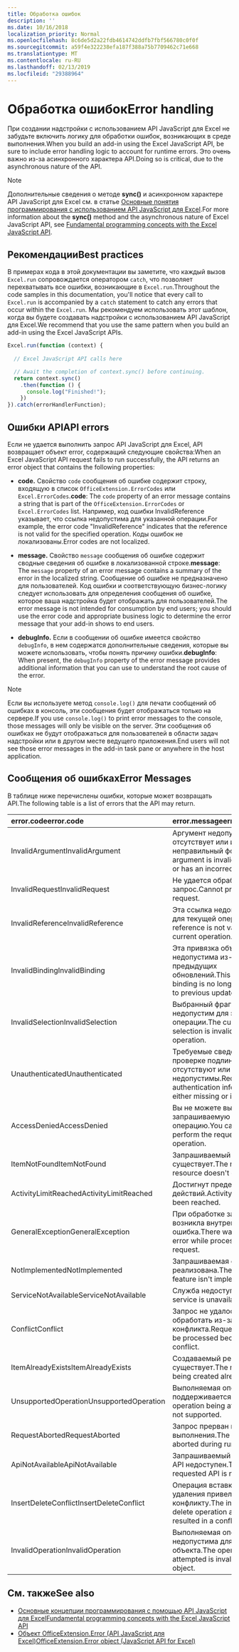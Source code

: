 ```yaml
---
title: Обработка ошибок
description: ''
ms.date: 10/16/2018
localization_priority: Normal
ms.openlocfilehash: 8c6de5d2a22fdb4614742ddfb7fbf566780c0f0f
ms.sourcegitcommit: a59f4e322238efa187f388a75b7709462c71e668
ms.translationtype: MT
ms.contentlocale: ru-RU
ms.lasthandoff: 02/13/2019
ms.locfileid: "29388964"
---
```

# <a name="error-handling"></a><span data-ttu-id="c84b2-102">Обработка ошибок</span><span class="sxs-lookup"><span data-stu-id="c84b2-102">Error handling</span></span>

<span data-ttu-id="c84b2-103">При создании надстройки с использованием API JavaScript для Excel не забудьте включить логику для обработки ошибок, возникающих в среде выполнения.</span><span class="sxs-lookup"><span data-stu-id="c84b2-103">When you build an add-in using the Excel JavaScript API, be sure to include error handling logic to account for runtime errors.</span></span> <span data-ttu-id="c84b2-104">Это очень важно из-за асинхронного характера API.</span><span class="sxs-lookup"><span data-stu-id="c84b2-104">Doing so is critical, due to the asynchronous nature of the API.</span></span>

> [!NOTE]
> <span data-ttu-id="c84b2-105">Дополнительные сведения о методе **sync()** и асинхронном характере API JavaScript для Excel см. в статье [Основные понятия программирования с использованием API JavaScript для Excel](excel-add-ins-core-concepts.md).</span><span class="sxs-lookup"><span data-stu-id="c84b2-105">For more information about the **sync()** method and the asynchronous nature of Excel JavaScript API, see [Fundamental programming concepts with the Excel JavaScript API](excel-add-ins-core-concepts.md).</span></span>

## <a name="best-practices"></a><span data-ttu-id="c84b2-106">Рекомендации</span><span class="sxs-lookup"><span data-stu-id="c84b2-106">Best practices</span></span>

<span data-ttu-id="c84b2-107">В примерах кода в этой документации вы заметите, что каждый вызов `Excel.run` сопровождается оператором `catch`, что позволяет перехватывать все ошибки, возникающие в `Excel.run`.</span><span class="sxs-lookup"><span data-stu-id="c84b2-107">Throughout the code samples in this documentation, you'll notice that every call to `Excel.run` is accompanied by a `catch` statement to catch any errors that occur within the `Excel.run`.</span></span> <span data-ttu-id="c84b2-108">Мы рекомендуем использовать этот шаблон, когда вы будете создавать надстройки с использованием API JavaScript для Excel.</span><span class="sxs-lookup"><span data-stu-id="c84b2-108">We recommend that you use the same pattern when you build an add-in using the Excel JavaScript APIs.</span></span>

```js
Excel.run(function (context) {
  
  // Excel JavaScript API calls here

  // Await the completion of context.sync() before continuing.
  return context.sync()
    .then(function () {
      console.log("Finished!");
    })
}).catch(errorHandlerFunction);
```

## <a name="api-errors"></a><span data-ttu-id="c84b2-109">Ошибки API</span><span class="sxs-lookup"><span data-stu-id="c84b2-109">API errors</span></span>

<span data-ttu-id="c84b2-110">Если не удается выполнить запрос API JavaScript для Excel, API возвращает объект error, содержащий следующие свойства:</span><span class="sxs-lookup"><span data-stu-id="c84b2-110">When an Excel JavaScript API request fails to run successfully, the API returns an error object that contains the following properties:</span></span>

- <span data-ttu-id="c84b2-111">**code.** Свойство `code` сообщения об ошибке содержит строку, входящую в список `OfficeExtension.ErrorCodes` или `Excel.ErrorCodes`.</span><span class="sxs-lookup"><span data-stu-id="c84b2-111">**code**:  The `code` property of an error message contains a string that is part of the `OfficeExtension.ErrorCodes` or `Excel.ErrorCodes` list.</span></span> <span data-ttu-id="c84b2-112">Например, код ошибки InvalidReference указывает, что ссылка недопустима для указанной операции.</span><span class="sxs-lookup"><span data-stu-id="c84b2-112">For example, the error code "InvalidReference" indicates that the reference is not valid for the specified operation.</span></span> <span data-ttu-id="c84b2-113">Коды ошибок не локализованы.</span><span class="sxs-lookup"><span data-stu-id="c84b2-113">Error codes are not localized.</span></span>

- <span data-ttu-id="c84b2-114">**message.** Свойство `message` сообщения об ошибке содержит сводные сведения об ошибке в локализованной строке.</span><span class="sxs-lookup"><span data-stu-id="c84b2-114">**message**: The `message` property of an error message contains a summary of the error in the localized string.</span></span> <span data-ttu-id="c84b2-115">Сообщение об ошибке не предназначено для пользователей. Код ошибки и соответствующую бизнес-логику следует использовать для определения сообщения об ошибке, которое ваша надстройка будет отображать для пользователей.</span><span class="sxs-lookup"><span data-stu-id="c84b2-115">The error message is not intended for consumption by end users; you should use the error code and appropriate business logic to determine the error message that your add-in shows to end users.</span></span>

- <span data-ttu-id="c84b2-116">**debugInfo.** Если в сообщении об ошибке имеется свойство `debugInfo`, в нем содержатся дополнительные сведения, которые вы можете использовать, чтобы понять причину ошибки.</span><span class="sxs-lookup"><span data-stu-id="c84b2-116">**debugInfo**: When present, the `debugInfo` property of the error message provides additional information that you can use to understand the root cause of the error.</span></span>

> [!NOTE]
> <span data-ttu-id="c84b2-117">Если вы используете метод `console.log()` для печати сообщений об ошибках в консоль, эти сообщения будет отображаться только на сервере.</span><span class="sxs-lookup"><span data-stu-id="c84b2-117">If you use `console.log()` to print error messages to the console, those messages will only be visible on the server.</span></span> <span data-ttu-id="c84b2-118">Эти сообщения об ошибках не будут отображаться для пользователей в области задач надстройки или в другом месте ведущего приложения.</span><span class="sxs-lookup"><span data-stu-id="c84b2-118">End users will not see those error messages in the add-in task pane or anywhere in the host application.</span></span>

## <a name="error-messages"></a><span data-ttu-id="c84b2-119">Сообщения об ошибках</span><span class="sxs-lookup"><span data-stu-id="c84b2-119">Error Messages</span></span>

<span data-ttu-id="c84b2-120">В таблице ниже перечислены ошибки, которые может возвращать API.</span><span class="sxs-lookup"><span data-stu-id="c84b2-120">The following table is a list of errors that the API may return.</span></span>

|<span data-ttu-id="c84b2-121">error.code</span><span class="sxs-lookup"><span data-stu-id="c84b2-121">error.code</span></span> | <span data-ttu-id="c84b2-122">error.message</span><span class="sxs-lookup"><span data-stu-id="c84b2-122">error.message</span></span> |
|:----------|:--------------|
|<span data-ttu-id="c84b2-123">InvalidArgument</span><span class="sxs-lookup"><span data-stu-id="c84b2-123">InvalidArgument</span></span> |<span data-ttu-id="c84b2-124">Аргумент недопустим, отсутствует или имеет неправильный формат.</span><span class="sxs-lookup"><span data-stu-id="c84b2-124">The argument is invalid or missing or has an incorrect format.</span></span>|
|<span data-ttu-id="c84b2-125">InvalidRequest</span><span class="sxs-lookup"><span data-stu-id="c84b2-125">InvalidRequest</span></span>  |<span data-ttu-id="c84b2-126">Не удается обработать запрос.</span><span class="sxs-lookup"><span data-stu-id="c84b2-126">Cannot process the request.</span></span>|
|<span data-ttu-id="c84b2-127">InvalidReference</span><span class="sxs-lookup"><span data-stu-id="c84b2-127">InvalidReference</span></span>|<span data-ttu-id="c84b2-128">Эта ссылка недопустима для текущей операции.</span><span class="sxs-lookup"><span data-stu-id="c84b2-128">This reference is not valid for the current operation.</span></span>|
|<span data-ttu-id="c84b2-129">InvalidBinding</span><span class="sxs-lookup"><span data-stu-id="c84b2-129">InvalidBinding</span></span>  |<span data-ttu-id="c84b2-130">Эта привязка объектов недопустима из-за предыдущих обновлений.</span><span class="sxs-lookup"><span data-stu-id="c84b2-130">This object binding is no longer valid due to previous updates.</span></span>|
|<span data-ttu-id="c84b2-131">InvalidSelection</span><span class="sxs-lookup"><span data-stu-id="c84b2-131">InvalidSelection</span></span>|<span data-ttu-id="c84b2-132">Выбранный фрагмент недопустим для этой операции.</span><span class="sxs-lookup"><span data-stu-id="c84b2-132">The current selection is invalid for this operation.</span></span>|
|<span data-ttu-id="c84b2-133">Unauthenticated</span><span class="sxs-lookup"><span data-stu-id="c84b2-133">Unauthenticated</span></span> |<span data-ttu-id="c84b2-134">Требуемые сведения о проверке подлинности отсутствуют или недопустимы.</span><span class="sxs-lookup"><span data-stu-id="c84b2-134">Required authentication information is either missing or invalid.</span></span>|
|<span data-ttu-id="c84b2-135">AccessDenied</span><span class="sxs-lookup"><span data-stu-id="c84b2-135">AccessDenied</span></span> |<span data-ttu-id="c84b2-136">Вы не можете выполнить запрашиваемую операцию.</span><span class="sxs-lookup"><span data-stu-id="c84b2-136">You cannot perform the requested operation.</span></span>|
|<span data-ttu-id="c84b2-137">ItemNotFound</span><span class="sxs-lookup"><span data-stu-id="c84b2-137">ItemNotFound</span></span> |<span data-ttu-id="c84b2-138">Запрашиваемый ресурс не существует.</span><span class="sxs-lookup"><span data-stu-id="c84b2-138">The requested resource doesn't exist.</span></span>|
|<span data-ttu-id="c84b2-139">ActivityLimitReached</span><span class="sxs-lookup"><span data-stu-id="c84b2-139">ActivityLimitReached</span></span>|<span data-ttu-id="c84b2-140">Достигнут предел действий.</span><span class="sxs-lookup"><span data-stu-id="c84b2-140">Activity limit has been reached.</span></span>|
|<span data-ttu-id="c84b2-141">GeneralException</span><span class="sxs-lookup"><span data-stu-id="c84b2-141">GeneralException</span></span>|<span data-ttu-id="c84b2-142">При обработке запроса возникла внутренняя ошибка.</span><span class="sxs-lookup"><span data-stu-id="c84b2-142">There was an internal error while processing the request.</span></span>|
|<span data-ttu-id="c84b2-143">NotImplemented</span><span class="sxs-lookup"><span data-stu-id="c84b2-143">NotImplemented</span></span>  |<span data-ttu-id="c84b2-144">Запрашиваемая функция не реализована.</span><span class="sxs-lookup"><span data-stu-id="c84b2-144">The requested feature isn't implemented.</span></span>|
|<span data-ttu-id="c84b2-145">ServiceNotAvailable</span><span class="sxs-lookup"><span data-stu-id="c84b2-145">ServiceNotAvailable</span></span>|<span data-ttu-id="c84b2-146">Служба недоступна.</span><span class="sxs-lookup"><span data-stu-id="c84b2-146">The service is unavailable.</span></span>|
|<span data-ttu-id="c84b2-147">Conflict</span><span class="sxs-lookup"><span data-stu-id="c84b2-147">Conflict</span></span>|<span data-ttu-id="c84b2-148">Запрос не удалось обработать из-за конфликта.</span><span class="sxs-lookup"><span data-stu-id="c84b2-148">Request could not be processed because of a conflict.</span></span>|
|<span data-ttu-id="c84b2-149">ItemAlreadyExists</span><span class="sxs-lookup"><span data-stu-id="c84b2-149">ItemAlreadyExists</span></span>|<span data-ttu-id="c84b2-150">Создаваемый ресурс уже существует.</span><span class="sxs-lookup"><span data-stu-id="c84b2-150">The resource being created already exists.</span></span>|
|<span data-ttu-id="c84b2-151">UnsupportedOperation</span><span class="sxs-lookup"><span data-stu-id="c84b2-151">UnsupportedOperation</span></span>|<span data-ttu-id="c84b2-152">Выполняемая операция не поддерживается.</span><span class="sxs-lookup"><span data-stu-id="c84b2-152">The operation being attempted is not supported.</span></span>|
|<span data-ttu-id="c84b2-153">RequestAborted</span><span class="sxs-lookup"><span data-stu-id="c84b2-153">RequestAborted</span></span>|<span data-ttu-id="c84b2-154">Запрос прерван во время выполнения.</span><span class="sxs-lookup"><span data-stu-id="c84b2-154">The request was aborted during run time.</span></span>|
|<span data-ttu-id="c84b2-155">ApiNotAvailable</span><span class="sxs-lookup"><span data-stu-id="c84b2-155">ApiNotAvailable</span></span>|<span data-ttu-id="c84b2-156">Запрашиваемый интерфейс API недоступен.</span><span class="sxs-lookup"><span data-stu-id="c84b2-156">The requested API is not available.</span></span>|
|<span data-ttu-id="c84b2-157">InsertDeleteConflict</span><span class="sxs-lookup"><span data-stu-id="c84b2-157">InsertDeleteConflict</span></span>|<span data-ttu-id="c84b2-158">Операция вставки или удаления привела к конфликту.</span><span class="sxs-lookup"><span data-stu-id="c84b2-158">The insert or delete operation attempted resulted in a conflict.</span></span>|
|<span data-ttu-id="c84b2-159">InvalidOperation</span><span class="sxs-lookup"><span data-stu-id="c84b2-159">InvalidOperation</span></span>|<span data-ttu-id="c84b2-160">Выполняемая операция недопустима для этого объекта.</span><span class="sxs-lookup"><span data-stu-id="c84b2-160">The operation attempted is invalid on the object.</span></span>|

## <a name="see-also"></a><span data-ttu-id="c84b2-161">См. также</span><span class="sxs-lookup"><span data-stu-id="c84b2-161">See also</span></span>

- [<span data-ttu-id="c84b2-162">Основные концепции программирования с помощью API JavaScript для Excel</span><span class="sxs-lookup"><span data-stu-id="c84b2-162">Fundamental programming concepts with the Excel JavaScript API</span></span>](excel-add-ins-core-concepts.md)
- [<span data-ttu-id="c84b2-163">Объект OfficeExtension.Error (API JavaScript для Excel)</span><span class="sxs-lookup"><span data-stu-id="c84b2-163">OfficeExtension.Error object (JavaScript API for Excel)</span></span>](https://docs.microsoft.com/javascript/api/office/officeextension.error)
